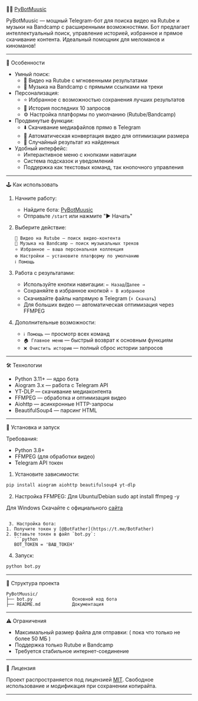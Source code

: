  🎥🎵 [PyBotMuusic](https://t.me/PyBotMuusicbot)

PyBotMuusic — мощный Telegram-бот для поиска видео на Rutube и музыки на Bandcamp с расширенными возможностями. Бот предлагает интеллектуальный поиск, управление историей, избранное и прямое скачивание контента. Идеальный помощник для меломанов и киноманов!

---

 🌟 Особенности

- Умный поиск:
  - 🎥 Видео на Rutube с мгновенными результатами
  - 🎵 Музыка на Bandcamp с прямыми ссылками на треки
- Персонализация:
  - ⭐ Избранное с возможностью сохранения лучших результатов
  - 📜 История последних 10 запросов
  - ⚙️ Настройка платформы по умолчанию (Rutube/Bandcamp)
- Продвинутые функции:
  - ⬇️ Скачивание медиафайлов прямо в Telegram
  - 🔄 Автоматическая конвертация видео для оптимизации размера
  - 🎲 Случайный результат из найденных
- Удобный интерфейс:
  - Интерактивное меню с кнопками навигации
  - Система подсказок и уведомлений
  - Поддержка как текстовых команд, так кнопочного управления

---

 🕹 Как использовать

1. Начните работу:
   - Найдите бота: [PyBotMuusic](https://t.me/PyBotMuusicbot)
   - Отправьте `/start` или нажмите "▶️ Начать"

2. Выберите действие:
   ```plaintext
   🎥 Видео на Rutube — поиск видео-контента
   🎵 Музыка на Bandcamp — поиск музыкальных треков
   ⭐ Избранное — ваша персональная коллекция
   ⚙️ Настройки — установите платформу по умолчанию
   ℹ️ Помощь
   ```

3. Работа с результатами:
   - Используйте кнопки навигации: `← Назад`/`Далее →`
   - Сохраняйте в избранное кнопкой `⭐ В избранное`
   - Скачивайте файлы напрямую в Telegram (`⬇️ Скачать`)
   - Для больших видео — автоматическая оптимизация через FFMPEG

4. Дополнительные возможности:
   - `ℹ️ Помощь` — просмотр всех команд
   - `🏠 Главное меню` — быстрый возврат к основным функциям
   - `❌ Очистить историю` — полный сброс истории запросов

---

 🛠 Технологии

- Python 3.11+ — ядро бота
- Aiogram 3.x — работа с Telegram API
- YT-DLP — скачивание медиаконтента
- FFMPEG — обработка и оптимизация видео
- Aiohttp — асинхронные HTTP-запросы
- BeautifulSoup4 — парсинг HTML

---

 🚀 Установка и запуск

 Требования:
- Python 3.8+
- FFMPEG (для обработки видео)
- Telegram API токен

 1. Установите зависимости:
```bash
pip install aiogram aiohttp beautifulsoup4 yt-dlp
```

 2. Настройка FFMPEG:
Для Ubuntu/Debian
sudo apt install ffmpeg -y

Для Windows
Скачайте с официального [сайта](https://ffmpeg.org/)
```

 3. Настройка бота:
1. Получите токен у [@BotFather](https://t.me/BotFather)
2. Вставьте токен в файл `bot.py`:
   ```python
   BOT_TOKEN = 'ВАШ_ТОКЕН'
   ```

 4. Запуск:
```bash
python bot.py
```

---

 📂 Структура проекта

```
PyBotMuusic/
├── bot.py               Основной код бота
├── README.md            Документация
```

---

 ⚠️ Ограничения

- Максимальный размер файла для отправки: ( пока что только не более 50 МБ )
- Поддержка только Rutube и Bandcamp
- Требуется стабильное интернет-соединение

---

 📄 Лицензия

Проект распространяется под лицензией [MIT](LICENSE). Свободное использование и модификация при сохранении копирайта.

---
